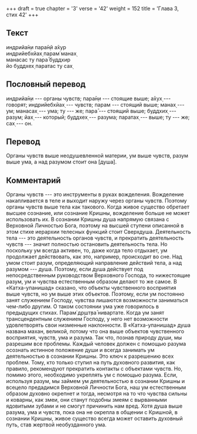 +++
draft = true
chapter = '3'
verse = '42'
weight = 152
title = 'Глава 3, стих 42'
+++
## Текст

индрийа̄н̣и пара̄н̣й а̄хур  
индрийебхйах̣ парам̇ манах̣  
манасас ту пара̄ буддхир  
йо буддхех̣ паратас ту сах̣

## Пословный перевод

индрийа̄н̣и --- органы чувств; пара̄н̣и --- стоящие выше; а̄хух̣ --- говорят;
индрийебхйах̣ --- чувств; парам --- стоящий выше; манах̣ --- ум; манасах̣
--- ума; ту --- же; пара̄ --- стоящий выше; буддхих̣ --- разум; йах̣ ---
который; буддхех̣ --- разума; паратах̣ --- выше; ту --- же; сах̣ --- он.

## Перевод

Органы чувств выше неодушевленной материи, ум выше чувств, разум выше
ума, а над разумом стоит она \[душа\].

## Комментарий

Органы чувств --- это инструменты в руках вожделения. Вожделение
накапливается в теле и выходит наружу через органы чувств. Поэтому
органы чувств выше тела как такового. Когда живое существо обретает
высшее сознание, или сознание Кришны, вожделение больше не может
использовать их. В сознании Кришны душа напрямую связана с Верховной
Личностью Бога, поэтому на высшей ступени описанной в этом стихе
иерархии телесных функций стоит Сверхдуша. Деятельность тела --- это
деятельность органов чувств, и прекратить деятельность чувств --- значит
полностью остановить деятельность тела. Но поскольку ум всегда активен,
то, даже когда тело отдыхает, ум продолжает действовать, как это,
например, происходит во сне. Над умом стоит разум, определяющий
направление действий тела, а над разумом --- душа. Поэтому, если душа
действует под непосредственным руководством Верховного Господа, то
нижестоящие разум, ум и чувства естественным образом делают то же самое.
В «Катха-упанишад» сказано, что объекты чувственного восприятия выше
чувств, но ум выше этих объектов. Поэтому, если ум постоянно занят
служением Господу, чувства лишаются возможности заниматься чем-либо
другим. О таком состоянии ума уже говорилось в предыдущих стихах. Парам̇
др̣шт̣ва̄ нивартате. Когда ум занят трансцендентным служением Господу, у
него нет возможности удовлетворять свои низменные наклонности. В
«Катха-упанишад» душа названа махан, великой, потому что она выше
объектов чувственного восприятия, чувств, ума и разума. Так что, познав
природу души, мы разрешим все проблемы. Каждый человек должен с помощью
разума осознать истинное положение души и всегда занимать ум
деятельностью в сознании Кришны. Это ключ к разрешению всех проблем.
Тому, кто только ступил на путь духовного развития, как правило,
рекомендуют прекратить контакты с объектами чувств. Но, помимо этого,
необходимо укреплять ум с помощью разума. Если, используя разум, мы
займем ум деятельностью в сознании Кришны и всецело предадимся Верховной
Личности Бога, наш ум естественным образом духовно окрепнет и тогда,
несмотря на то что чувства сильны и коварны, как змеи, они станут
подобны змеям с вырванными ядовитыми зубами и не смогут причинить нам
вред. Хотя душа выше разума, ума и чувств, пока она не окрепла в общении
с Кришной, в сознании Кришны, живое существо всегда может оставить
духовный путь, став жертвой необузданного ума.
